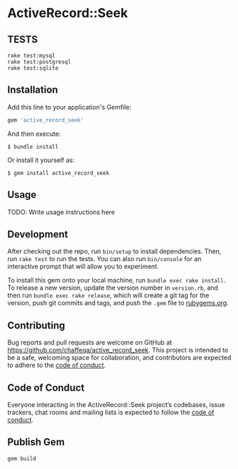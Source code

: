 # ActiveRecord::Seek

## TESTS

```
rake test:mysql
rake test:postgresql
rake test:sqlite
```

## Installation

Add this line to your application's Gemfile:

```ruby
gem 'active_record_seek'
```

And then execute:

    $ bundle install

Or install it yourself as:

    $ gem install active_record_seek

## Usage

TODO: Write usage instructions here

## Development

After checking out the repo, run `bin/setup` to install dependencies. Then, run `rake test` to run the tests. You can also run `bin/console` for an interactive prompt that will allow you to experiment.

To install this gem onto your local machine, run `bundle exec rake install`. To release a new version, update the version number in `version.rb`, and then run `bundle exec rake release`, which will create a git tag for the version, push git commits and tags, and push the `.gem` file to [rubygems.org](https://rubygems.org).

## Contributing

Bug reports and pull requests are welcome on GitHub at https://github.com/chaffeqa/active_record_seek. This project is intended to be a safe, welcoming space for collaboration, and contributors are expected to adhere to the [code of conduct](https://github.com/chaffeqa/active_record_seek/blob/master/CODE_OF_CONDUCT.md).


## Code of Conduct

Everyone interacting in the ActiveRecord::Seek project’s codebases, issue trackers, chat rooms and mailing lists is expected to follow the [code of conduct](https://github.com/[USERNAME]/active_record_seek/blob/master/CODE_OF_CONDUCT.md).

## Publish Gem

```bash
gem build
```
